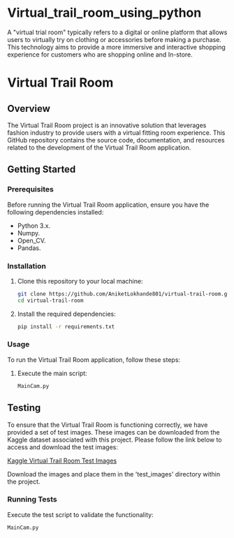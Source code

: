 # Virtual_trail_room_using_python
A "virtual trial room" typically refers to a digital or online platform that allows users to virtually try on clothing or accessories before making a purchase. This technology aims to provide a more immersive and interactive shopping experience for customers who are shopping online and In-store.

# Virtual Trail Room

## Overview

The Virtual Trail Room project is an innovative solution that leverages fashion industry to provide users with a virtual fitting room experience. This GitHub repository contains the source code, documentation, and resources related to the development of the Virtual Trail Room application.

## Getting Started

### Prerequisites

Before running the Virtual Trail Room application, ensure you have the following dependencies installed:

- Python 3.x.
- Numpy.
- Open_CV.
- Pandas.

### Installation

1. Clone this repository to your local machine:

    ```bash
    git clone https://github.com/AniketLokhande801/virtual-trail-room.git
    cd virtual-trail-room
    ```

2. Install the required dependencies:

    ```bash
    pip install -r requirements.txt
    ```

### Usage

To run the Virtual Trail Room application, follow these steps:


1. Execute the main script:

    ```bash
    MainCam.py
    ```



## Testing

To ensure that the Virtual Trail Room is functioning correctly, we have provided a set of test images. These images can be downloaded from the Kaggle dataset associated with this project. Please follow the link below to access and download the test images:

[Kaggle Virtual Trail Room Test Images](https://www.kaggle.com/datasets/paramaggarwal/fashion-product-images-dataset)

Download the images and place them in the 'test_images' directory within the project.

### Running Tests

Execute the test script to validate the functionality:

```bash
MainCam.py

